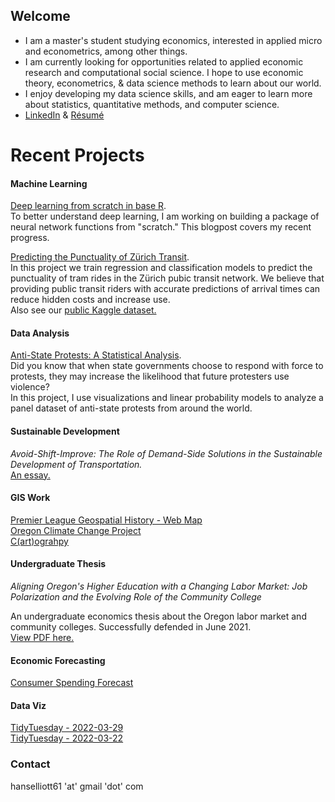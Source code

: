 ## Welcome
- I am a master's student studying economics, interested in applied micro and econometrics, among other things.  
- I am currently looking for opportunities related to applied economic research and computational social science. I hope to use economic theory, econometrics, & data science methods to learn about our world.
- I enjoy developing my data science skills, and am eager to learn more about statistics, quantitative methods, and computer science.  
- [LinkedIn](https://www.linkedin.com/in/hans-elliott/)  &  [Résumé](https://hans-elliott99.github.io/Resume.html) 
  
# Recent Projects  
#### Machine Learning
[Deep learning from scratch in base R](https://hans-elliott99.github.io/nnfs-r/blogpost-1/nnfs-blogpost.html).   
To better understand deep learning, I am working on building a package of neural network functions from "scratch." This blogpost covers my recent progress.   

[Predicting the Punctuality of Zürich Transit](https://www.kaggle.com/hanselliott/predicting-the-punctuality-of-zurich-transit).  
In this project we train regression and classification models to predict the punctuality of tram rides in the Zürich pubic transit network. We believe that providing public transit riders with accurate predictions of arrival times can reduce hidden costs and increase use.  
Also see our [public Kaggle dataset.](https://www.kaggle.com/hanselliott/a-week-of-zurich-transit)


#### Data Analysis
[Anti-State Protests: A Statistical Analysis](https://hans-elliott99.github.io/protest/MassMobilBlogPost.html).   
Did you know that when state governments choose to respond with force to protests, they may increase the likelihood that future protesters use violence?  
In this project, I use visualizations and linear probability models to analyze a panel dataset of anti-state protests from around the world.

#### Sustainable Development
*Avoid-Shift-Improve: The Role of Demand-Side Solutions in the Sustainable Development of Transportation.*  
[An essay.](https://hans-elliott99.github.io/ASI_Elliott.pdf)

#### GIS Work
[Premier League Geospatial History - Web Map](https://hans-elliott99.github.io/PLHistoryPost.html)  
[Oregon Climate Change Project](https://hans-elliott99.github.io/GIS_I_Project.html)  
[C(art)ograhpy](https://hans-elliott99.github.io/C-art-ography.html)  

#### Undergraduate Thesis
*Aligning Oregon's Higher Education with a Changing Labor Market: Job Polarization and the Evolving Role of the Community College*  

An undergraduate economics thesis about the Oregon labor market and community colleges. Successfully defended in June 2021.  
[View PDF here.](https://hans-elliott99.github.io/HansElliott_Thesis.pdf)  

#### Economic Forecasting
[Consumer Spending Forecast](https://hans-elliott99.github.io/EconomicForecasting.pdf)


#### Data Viz
[TidyTuesday - 2022-03-29](https://hans-elliott99.github.io/tidy_tuesday/tt_collegesports.html)  
[TidyTuesday - 2022-03-22](https://hans-elliott99.github.io/tidy_tuesday/tt_babynames.html)  



### Contact
hanselliott61 'at'  gmail 'dot' com
